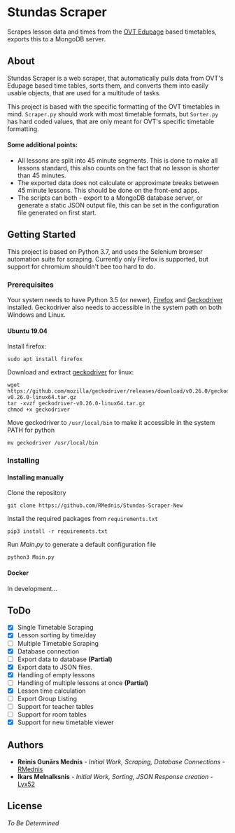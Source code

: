 # Stundas Scraper

Scrapes lesson data and times from the [OVT Edupage](https://ogrestehnikums.edupage.org) based timetables, exports this 
to a MongoDB server.

## About
Stundas Scraper is a web scraper, that automatically pulls data from OVT's Edupage based time tables, sorts them, and
converts them into easily usable objects, that are used for a multitude of tasks.  

This project is based with the specific formatting of the OVT timetables in mind. `Scraper.py` should work with most 
timetable formats, but `Sorter.py` has hard coded values, that are only meant for OVT's specific timetable formatting.

#### Some additional points:

- All lessons are split into 45 minute segments. This is done to make all lessons standard, this also counts on the fact
that no lesson is shorter than 45 minutes.
- The exported data does not calculate or approximate breaks between 45 minute lessons. This should be done on the 
front-end apps.
- The scripts can both - export to a MongoDB database server, or generate a static JSON output file, this can be set
in the configuration file generated on first start.


## Getting Started

This project is based on Python 3.7, and uses the Selenium browser automation suite for scraping.
Currently only Firefox is supported, but support for chromium shouldn't bee too hard to do.

### Prerequisites
Your system needs to have Python 3.5 (or newer), [Firefox](https://www.mozilla.org/en-US/firefox/new/) and [Geckodriver](https://github.com/mozilla/geckodriver/releases) installed. 
Geckodriver also needs to accessible in the system path on both Windows and Linux.

#### Ubuntu 19.04
Install firefox: 
```
sudo apt install firefox 
```

Download and extract [geckodriver](https://github.com/mozilla/geckodriver/releases/latest) for linux: 
```
wget https://github.com/mozilla/geckodriver/releases/download/v0.26.0/geckodriver-v0.26.0-linux64.tar.gz 
tar -xvzf geckodriver-v0.26.0-linux64.tar.gz
chmod +x geckodriver
```
Move geckodriver to `/usr/local/bin` to make it accessible in the system PATH for python
```
mv geckodriver /usr/local/bin
```

### Installing


#### Installing manually
Clone the repository
```
git clone https://github.com/RMednis/Stundas-Scraper-New
```
Install the required packages from `requirements.txt`
```
pip3 install -r requirements.txt
```
Run *Main.py* to generate a default configuration file  
```
python3 Main.py
```
#### Docker

In development...

## ToDo
- [x] Single Timetable Scraping
- [x] Lesson sorting by time/day
- [ ] Multiple Timetable Scraping
- [x] Database connection
- [ ] Export data to database **(Partial)**
- [X] Export data to JSON files.
- [x] Handling of empty lessons
- [ ] Handling of multiple lessons at once **(Partial)**
- [x] Lesson time calculation
- [ ] Export Group Listing
- [ ] Support for teacher tables
- [ ] Support for room tables
- [x] Support for new timetable viewer

## Authors

* **Reinis Gunārs Mednis** - *Initial Work, Scraping, Database Connections* - [RMednis](https://github.com/RMednis)
* **Ikars Melnalksnis** - *Initial Work, Sorting, JSON Response creation* - [Lyx52](https://github.com/Lyx52)

## License

*To Be Determined*


